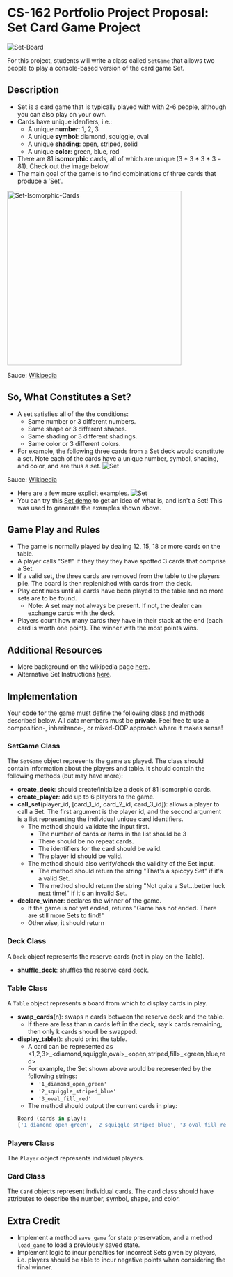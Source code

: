 # CS-162 Portfolio Project Proposal: Set Card Game Project
![Set-Board](./assets/set-board.png)

For this project, students will write a class called `SetGame` that allows two people to play a console-based version of the card game Set.

## Description
* Set is a card game that is typically played with with 2-6 people, although you can also play on your own.
* Cards have unique idenfiers, i.e.:
  * A unique **number**: 1, 2, 3
  * A unique **symbol**: diamond, squiggle, oval
  * A unique **shading**: open, striped, solid
  * A unique **color**: green, blue, red
* There are 81 **isomorphic** cards, all of which are unique (3 * 3 * 3 * 3 = 81). Check out the image below! 
* The main goal of the game is to find combinations of three cards that produce a 'Set'. 

<img alt="Set-Isomorphic-Cards" src="./assets/set-isomorphic.svg" width="400"/>

Sauce: [Wikipedia](https://en.wikipedia.org/wiki/Set_(card_game))

## So, What Constitutes a Set?
* A set satisfies all of the the conditions:
  * Same number or 3 different numbers. 
  * Same shape or 3 different shapes.
  * Same shading or 3 different shadings.
  * Same color or 3 different colors. 
* For example, the following three cards from a Set deck would constitute a set. Note each of the cards have a unique number, symbol, shading, and color, and are thus a set. 
 ![Set](./assets/set.png)
 
 Sauce: [Wikipedia](https://en.wikipedia.org/wiki/Set_(card_game))
* Here are a few more explicit examples.
![Set](./assets/set-examples.png)
* You can try this [Set demo](http://www.setgame.com/set/puzzle) to get an idea of what is, and isn't a Set! This was used to generate the examples shown above.

## Game Play and Rules
* The game is normally played by dealing 12, 15, 18 or more cards on the table. 
* A player calls "Set!" if they they they have spotted 3 cards that comprise a Set.
* If a valid set, the three cards are removed from the table to the players pile. The board is then replenished with cards from the deck. 
* Play continues until all cards have been played to the table and no more sets are to be found.
  * Note: A set may not always be present. If not, the dealer can exchange cards with the deck. 
* Players count how many cards they have in their stack at the end (each card is worth one point). The winner with the most points wins. 

## Additional Resources
* More background on the wikipedia page [here](https://en.wikipedia.org/wiki/Set_(card_game)).
* Alternative Set Instructions [here](https://www.setgame.com/sites/default/files/instructions/SET%20INSTRUCTIONS%20-%20ENGLISH.pdf).

## Implementation
Your code for the game must define the following class and methods described below. All data members must be **private**. Feel free to use a composition-, inheritance-, or mixed-OOP approach where it makes sense!

### SetGame Class 
The `SetGame` object represents the game as played. The class should contain information about the players and table. It should contain the following methods (but may have more):
* **create_deck**: should create/initialize a deck of 81 isomorphic cards. 
* **create_player**: add up to 6 players to the game.
* **call_set**(player_id, [card_1_id, card_2_id, card_3_id]): allows a player to call a Set. The first argument is the player id, and the second argument is a list representing the individual unique card identifiers.
  * The method should validate the input first.
    * The number of cards or items in the list should be 3
    * There should be no repeat cards. 
    * The identifiers for the card should be valid.
    * The player id should be valid.
  * The method should also verify/check the validity of the Set input.
    * The method should return the string "That's a spiccyy Set" if it's a valid Set.
    * The method should return the string "Not quite a Set...better luck next time!" if it's an invalid Set.
* **declare_winner**: declares the winner of the game. 
    * If the game is not yet ended, returns "Game has not ended. There are still more Sets to find!"
    * Otherwise, it should return 

### Deck Class
A `Deck` object represents the reserve cards (not in play on the Table).
* **shuffle_deck**: shuffles the reserve card deck.

### Table Class
A `Table` object represents a board from which to display cards in play.
* **swap_cards**(n): swaps n cards between the reserve deck and the table. 
  * If there are less than n cards left in the deck, say k cards remaining, then only k cards shoudl be swapped. 
* **display_table**(): should print the table.
  * A card can be represented as <1,2,3>\_<diamond,squiggle,oval>\_<open,striped,fill>\_<green,blue,red>
  * For example, the Set shown above would be represented by the following strings:
    * `'1_diamond_open_green'`
    * `'2_squiggle_striped_blue'`
    * `'3_oval_fill_red'`
  * The method should output the current cards in play:
  ```python
  Board (cards in play):
  ['1_diamond_open_green', '2_squiggle_striped_blue', '3_oval_fill_red',...]
  ```

### Players Class
The `Player` object represents individual players.

### Card Class
The `Card` objects represent individual cards. The card class should have attributes to describe the number, symbol, shape, and color. 

## Extra Credit
* Implement a method `save_game` for state preservation, and a method `load_game` to load a previously saved state.
* Implement logic to incur penalties for incorrect Sets given by players, i.e. players should be able to incur negative points when considering the final winner.



